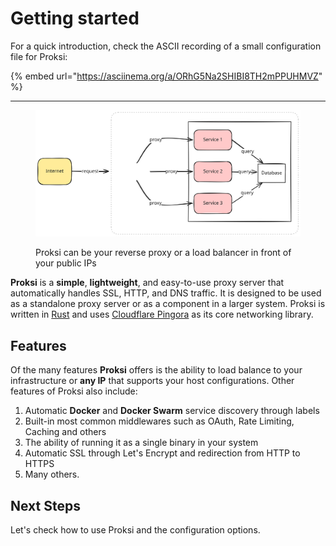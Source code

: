# Getting started

For a quick introduction, check the ASCII recording of a small configuration file for Proksi:

{% embed url="https://asciinema.org/a/ORhG5Na2SHIBI8TH2mPPUHMVZ" %}

***



<div data-full-width="true">

<figure><img src=".gitbook/assets/simple-flow-white.svg" alt=""><figcaption><p>Proksi can be your reverse proxy or a load balancer in front of your public IPs</p></figcaption></figure>

</div>

**Proksi** is a **simple**, **lightweight**, and easy-to-use proxy server that automatically handles SSL, HTTP, and DNS traffic. It is designed to be used as a standalone proxy server or as a component in a larger system. Proksi is written in [Rust](https://www.rust-lang.org/) and uses [Cloudflare Pingora](https://blog.cloudflare.com/pingora-open-source) as its core networking library.



## Features

Of the many features **Proksi** offers is the ability to load balance to your infrastructure or **any IP** that supports your host configurations. Other features of Proksi also include:

1. Automatic **Docker** and **Docker Swarm** service discovery through labels
2. Built-in most common middlewares such as OAuth, Rate Limiting, Caching and others
3. The ability of running it as a single binary in your system
4. Automatic SSL through Let's Encrypt and redirection from HTTP to HTTPS
5. Many others.

## Next Steps

Let's check how to use Proksi and the configuration options.



